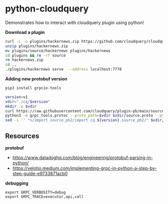 # python-cloudquery
Demonstrates how to interact with cloudquery plugin using python!

**Download a plugin**  
```sh
curl -L -o plugins/hackernews.zip https://github.com/cloudquery/cloudquery/releases/download/plugins-source-hackernews-v1.3.1/hackernews_darwin_arm64.zip
unzip plugins/hackernews.zip
mv plugins/source/hackernews plugins/hackernews
cd plugins && rm -rf source 
rm hackernews.zip
cd ..
./plugins/hackernews serve  --address localhost:7778
```

**Adding new protobuf version**  
```sh
pip3 install grpcio-tools

version=v1
vdir="./cq/$version"
mkdir -p $vdir
curl https://raw.githubusercontent.com/cloudquery/plugin-pb/main/source/$version/source.proto > "${vdir}/source.proto"
python3 -m grpc_tools.protoc --proto_path=$vdir $vdir/source.proto --python_out=$vdir --grpc_python_out=$vdir
sed -i '' "s/import source_pb2/import cq.${version}.source_pb2/" $vdir/source_pb2_grpc.py
```


## Resources
**protobuf**  
- https://www.datadoghq.com/blog/engineering/protobuf-parsing-in-python/
- https://velotio.medium.com/implementing-grpc-in-python-a-step-by-step-guide-e9733871acb0

**debugging**  
```
export GRPC_VERBOSITY=debug
export GRPC_TRACE=executor,api,call
```